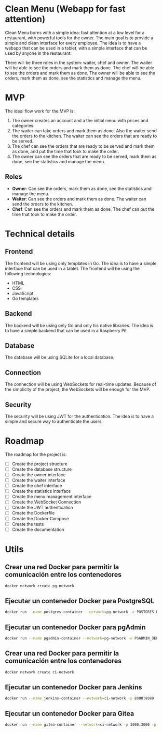 # Clean Menu (Webapp for fast attention)

Clean Menu borns with a simple idea: fast attention at a low level for a restaurant, with powerful tools for the owner. The main goal is to provide a simple and clean interface for every employee. The idea is to have a webapp that can be used in a tablet, with a simple interface that can be used by anyone in the restaurant.

There will be three roles in the system: waiter, chef and owner. The waiter will be able to see the orders and mark them as done. The chef will be able to see the orders and mark them as done. The owner will be able to see the orders, mark them as done, see the statistics and manage the menu.

# MVP

The ideal flow work for the MVP is:

1. The owner creates an account and a the initial menu with prices and categories.
2. The waiter can take orders and mark them as done. Also the waiter send the orders to the kitchen. The waiter can see the orders that are ready to be served.
3. The chef can see the orders that are ready to be served and mark them as done, and put the time that took to make the order.
4. The owner can see the orders that are ready to be served, mark them as done, see the statistics and manage the menu.

## Roles 

- **Owner**: Can see the orders, mark them as done, see the statistics and manage the menu.
- **Waiter**: Can see the orders and mark them as done. The waiter can send the orders to the kitchen.
- **Chef**: Can see the orders and mark them as done. The chef can put the time that took to make the order.

# Technical details

## Frontend

The frontend will be using only templates in Go. The idea is to have a simple interface that can be used in a tablet. The frontend will be using the following technologies:

- HTML
- CSS
- JavaScript
- Go templates

## Backend

The backend will be using only Go and only his native libraries. The idea is to have a simple backend that can be used in a Raspberry Pi!.

## Database

The database will be using SQLite for a local database.

## Connection

The connection will be using WebSockets for real-time updates. Because of the simplicity of the project, the WebSockets will be enough for the MVP.

## Security

The security will be using JWT for the authentication. The idea is to have a simple and secure way to authenticate the users.

# Roadmap

The roadmap for the project is:

- [ ] Create the project structure
- [ ] Create the database structure
- [ ] Create the owner interface
- [ ] Create the waiter interface
- [ ] Create the chef interface
- [ ] Create the statistics interface
- [ ] Create the menu management interface
- [ ] Create the WebSocket Connection
- [ ] Create the JWT authentication
- [ ] Create the Dockerfile
- [ ] Create the Docker Compose
- [ ] Create the tests
- [ ] Create the documentation

# Utils

## Crear una red Docker para permitir la comunicación entre los contenedores
```bash
docker network create pg-network
```

## Ejecutar un contenedor Docker para PostgreSQL
```bash
docker run --name postgres-container --network=pg-network -e POSTGRES_PASSWORD=mysecretpassword -d postgres
```

## Ejecutar un contenedor Docker para pgAdmin
```bash
docker run --name pgadmin-container --network=pg-network -e PGADMIN_DEFAULT_EMAIL=user@example.com -e PGADMIN_DEFAULT_PASSWORD=admin -p 80:80 -d dpage/pgadmin4
```

## Crear una red Docker para permitir la comunicación entre los contenedores
```bash
docker network create ci-network
```

## Ejecutar un contenedor Docker para Jenkins
```bash
docker run --name jenkins-container --network=ci-network -p 8080:8080 -p 50000:50000 -v jenkins_home:/var/jenkins_home -d jenkins/jenkins:lts
```

## Ejecutar un contenedor Docker para Gitea
```bash
docker run --name gitea-container --network=ci-network -p 3000:3000 -p 222:22 -v gitea:/data -d gitea/gitea:latest
```